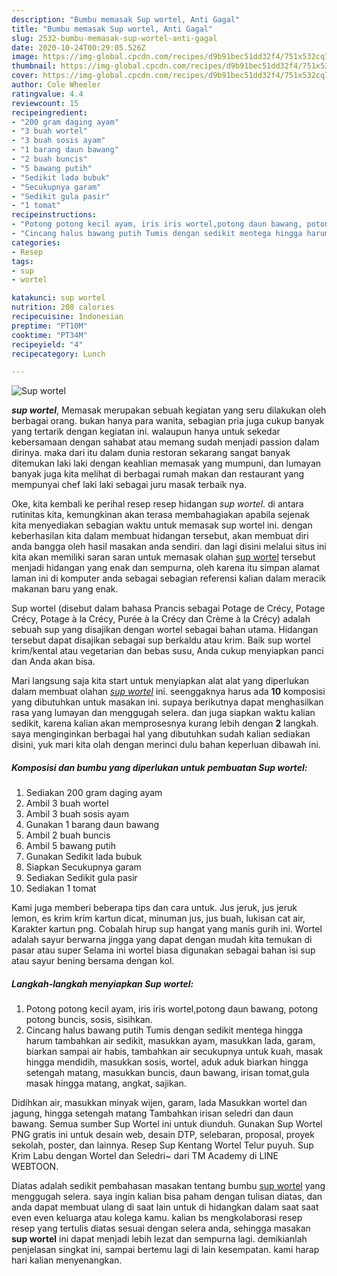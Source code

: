 ```yaml
---
description: "Bumbu memasak Sup wortel, Anti Gagal"
title: "Bumbu memasak Sup wortel, Anti Gagal"
slug: 2532-bumbu-memasak-sup-wortel-anti-gagal
date: 2020-10-24T00:29:05.526Z
image: https://img-global.cpcdn.com/recipes/d9b91bec51dd32f4/751x532cq70/sup-wortel-foto-resep-utama.jpg
thumbnail: https://img-global.cpcdn.com/recipes/d9b91bec51dd32f4/751x532cq70/sup-wortel-foto-resep-utama.jpg
cover: https://img-global.cpcdn.com/recipes/d9b91bec51dd32f4/751x532cq70/sup-wortel-foto-resep-utama.jpg
author: Cole Wheeler
ratingvalue: 4.4
reviewcount: 15
recipeingredient:
- "200 gram daging ayam"
- "3 buah wortel"
- "3 buah sosis ayam"
- "1 barang daun bawang"
- "2 buah buncis"
- "5 bawang putih"
- "Sedikit lada bubuk"
- "Secukupnya garam"
- "Sedikit gula pasir"
- "1 tomat"
recipeinstructions:
- "Potong potong kecil ayam, iris iris wortel,potong daun bawang, potong potong buncis, sosis, sisihkan."
- "Cincang halus bawang putih Tumis dengan sedikit mentega hingga harum tambahkan air sedikit, masukkan ayam, masukkan lada, garam, biarkan sampai air habis, tambahkan air secukupnya untuk kuah, masak hingga mendidih, masukkan sosis, wortel, aduk aduk biarkan hingga setengah matang, masukkan buncis, daun bawang, irisan tomat,gula masak hingga matang, angkat, sajikan."
categories:
- Resep
tags:
- sup
- wortel

katakunci: sup wortel 
nutrition: 208 calories
recipecuisine: Indonesian
preptime: "PT10M"
cooktime: "PT34M"
recipeyield: "4"
recipecategory: Lunch

---
```



![Sup wortel](https://img-global.cpcdn.com/recipes/d9b91bec51dd32f4/751x532cq70/sup-wortel-foto-resep-utama.jpg)

<b><i>sup wortel</i></b>, Memasak merupakan sebuah kegiatan yang seru dilakukan oleh berbagai orang. bukan hanya para wanita, sebagian pria juga cukup banyak yang tertarik dengan kegiatan ini. walaupun hanya untuk sekedar kebersamaan dengan sahabat atau memang sudah menjadi passion dalam dirinya. maka dari itu dalam dunia restoran sekarang sangat banyak ditemukan laki laki dengan keahlian memasak yang mumpuni, dan lumayan banyak juga kita melihat di berbagai rumah makan dan restaurant yang mempunyai chef laki laki sebagai juru masak terbaik nya.

Oke, kita kembali ke perihal resep resep hidangan <i>sup wortel</i>. di antara rutinitas kita, kemungkinan akan terasa membahagiakan apabila sejenak kita menyediakan sebagian waktu untuk memasak sup wortel ini. dengan keberhasilan kita dalam membuat hidangan tersebut, akan membuat diri anda bangga oleh hasil masakan anda sendiri. dan lagi disini melalui situs ini kita akan memiliki saran saran untuk memasak olahan <u>sup wortel</u> tersebut menjadi hidangan yang enak dan sempurna, oleh karena itu simpan alamat laman ini di komputer anda sebagai sebagian referensi kalian dalam meracik makanan baru yang enak.

Sup wortel (disebut dalam bahasa Prancis sebagai Potage de Crécy, Potage Crécy, Potage à la Crécy, Purée à la Crécy dan Crème à la Crécy) adalah sebuah sup yang disajikan dengan wortel sebagai bahan utama. Hidangan tersebut dapat disajikan sebagai sup berkaldu atau krim. Baik sup wortel krim/kental atau vegetarian dan bebas susu, Anda cukup menyiapkan panci dan Anda akan bisa.


Mari langsung saja kita start untuk menyiapkan alat alat yang diperlukan dalam membuat olahan <u><i>sup wortel</i></u> ini. seenggaknya harus ada <b>10</b> komposisi yang dibutuhkan untuk masakan ini. supaya berikutnya dapat menghasilkan rasa yang lumayan dan menggugah selera. dan juga siapkan waktu kalian sedikit, karena kalian akan memprosesnya kurang lebih dengan <b>2</b> langkah. saya menginginkan berbagai hal yang dibutuhkan sudah kalian sediakan disini, yuk mari kita olah dengan merinci dulu bahan keperluan dibawah ini.

<!--inarticleads1-->

##### Komposisi dan bumbu yang diperlukan untuk pembuatan Sup wortel:

1. Sediakan 200 gram daging ayam
1. Ambil 3 buah wortel
1. Ambil 3 buah sosis ayam
1. Gunakan 1 barang daun bawang
1. Ambil 2 buah buncis
1. Ambil 5 bawang putih
1. Gunakan Sedikit lada bubuk
1. Siapkan Secukupnya garam
1. Sediakan Sedikit gula pasir
1. Sediakan 1 tomat


Kami juga memberi beberapa tips dan cara untuk. Jus jeruk, jus jeruk lemon, es krim krim kartun dicat, minuman jus, jus buah, lukisan cat air, Karakter kartun png. Cobalah hirup sup hangat yang manis gurih ini. Wortel adalah sayur berwarna jingga yang dapat dengan mudah kita temukan di pasar atau super Selama ini wortel biasa digunakan sebagai bahan isi sup atau sayur bening bersama dengan kol. 

<!--inarticleads2-->

##### Langkah-langkah menyiapkan Sup wortel:

1. Potong potong kecil ayam, iris iris wortel,potong daun bawang, potong potong buncis, sosis, sisihkan.
1. Cincang halus bawang putih Tumis dengan sedikit mentega hingga harum tambahkan air sedikit, masukkan ayam, masukkan lada, garam, biarkan sampai air habis, tambahkan air secukupnya untuk kuah, masak hingga mendidih, masukkan sosis, wortel, aduk aduk biarkan hingga setengah matang, masukkan buncis, daun bawang, irisan tomat,gula masak hingga matang, angkat, sajikan.


Didihkan air, masukkan minyak wijen, garam, lada Masukkan wortel dan jagung, hingga setengah matang Tambahkan irisan seledri dan daun bawang. Semua sumber Sup Wortel ini untuk diunduh. Gunakan Sup Wortel PNG gratis ini untuk desain web, desain DTP, selebaran, proposal, proyek sekolah, poster, dan lainnya. Resep Sup Kentang Wortel Telur puyuh. Sup Krim Labu dengan Wortel dan Seledri~ dari TM Academy di LINE WEBTOON. 

Diatas adalah sedikit pembahasan masakan tentang bumbu <u>sup wortel</u> yang menggugah selera. saya ingin kalian bisa paham dengan tulisan diatas, dan anda dapat membuat ulang di saat lain untuk di hidangkan dalam saat saat even even keluarga atau kolega kamu. kalian bs mengkolaborasi resep resep yang tertulis diatas sesuai dengan selera anda, sehingga masakan <b>sup wortel</b> ini dapat menjadi lebih lezat dan sempurna lagi. demikianlah penjelasan singkat ini, sampai bertemu lagi di lain kesempatan. kami harap hari kalian menyenangkan.
